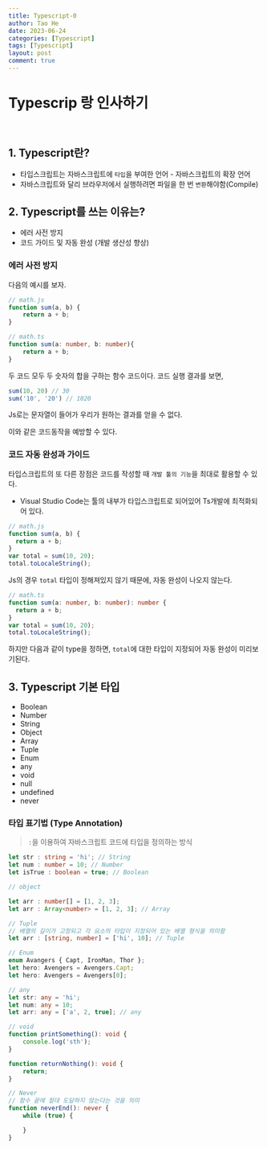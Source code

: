 ```yaml
---
title: Typescript-0
author: Tao He
date: 2023-06-24
categories: [Typescript]
tags: [Typescript]
layout: post
comment: true
---
```


# Typescrip 랑 인사하기

<!-- 목차 -->

<br>

## 1. Typescript란?
- 타입스크립트는 자바스크립트에 `타입`을 부여한 언어 - 자바스크립트의 확장 언어
- 자바스크립트와 달리 브라우저에서 실행하려면 파일을 한 번 `변환`해야함(Compile)

## 2. Typescript를 쓰는 이유는?
- 에러 사전 방지
- 코드 가이드 및 자동 완성 (개발 생산성 향상)

### 에러 사전 방지
다음의 예시를 보자.
```javascript
// math.js
function sum(a, b) {
    return a + b;
}
```
```typescript
// math.ts
function sum(a: number, b: number){
    return a + b;
}
```
두 코드 모두 두 숫자의 합을 구하는 함수 코드이다. 
코드 실행 결과를 보면,
```javascript
sum(10, 20) // 30
sum('10', '20') // 1020
```
Js로는 문자열이 들어가 우리가 원하는 결과를 얻을 수 없다.

이와 같은 코드동작을 예방할 수 있다.

### 코드 자동 완성과 가이드
타입스크립트의 또 다른 장점은 코드를 작성할 때 `개발 툴의 기능`을 최대로 활용할 수 있다.
- Visual Studio Code는 툴의 내부가 타입스크립트로 되어있어 Ts개발에 최적화되어 있다.
```javascript
// math.js
function sum(a, b) {
  return a + b;
}
var total = sum(10, 20);
total.toLocaleString();
```
Js의 경우 `total` 타입이 정해져있지 않기 때문에, 자동 완성이 나오지 않는다.

```typescript
// math.ts
function sum(a: number, b: number): number {
  return a + b;
}
var total = sum(10, 20);
total.toLocaleString();
```
하지만 다음과 같이 type을 정하면, `total`에 대한 타입이 지정되어 자동 완성이 미리보기된다.

## 3. Typescript 기본 타입
- Boolean
- Number
- String
- Object
- Array
- Tuple
- Enum
- any
- void
- null
- undefined
- never

### 타입 표기법 (Type Annotation)
> `:`을 이용하여 자바스크립트 코드에 타입을 정의하는 방식

```typescript
let str : string = 'hi'; // String
let num : number = 10; // Number
let isTrue : boolean = true; // Boolean

// object

let arr : number[] = [1, 2, 3];
let arr : Array<number> = [1, 2, 3]; // Array

// Tuple
// 배열의 길이가 고정되고 각 요소의 타입이 지정되어 있는 배열 형식을 의미함
let arr : [string, number] = ['hi', 10]; // Tuple

// Enum
enum Avangers { Capt, IronMan, Thor };
let hero: Avengers = Avengers.Capt;
let hero: Avengers = Avengers[0];

// any
let str: any = 'hi';
let num: any = 10;
let arr: any = ['a', 2, true]; // any

// void
function printSomething(): void {
    console.log('sth');
}

function returnNothing(): void {
    return;
} 

// Never
// 함수 끝에 절대 도달하지 않는다는 것을 의미
function neverEnd(): never {
    while (true) {

    }
}
```


